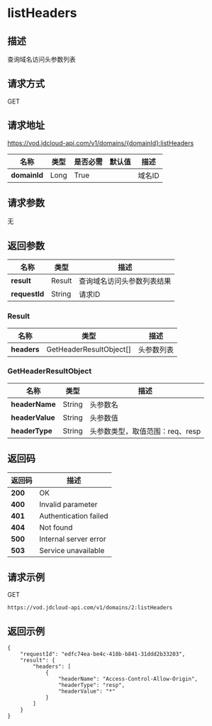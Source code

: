 # listHeaders


## 描述
查询域名访问头参数列表

## 请求方式
GET

## 请求地址
https://vod.jdcloud-api.com/v1/domains/{domainId}:listHeaders

|名称|类型|是否必需|默认值|描述|
|---|---|---|---|---|
|**domainId**|Long|True| |域名ID|

## 请求参数
无


## 返回参数
|名称|类型|描述|
|---|---|---|
|**result**|Result|查询域名访问头参数列表结果|
|**requestId**|String|请求ID|

### Result
|名称|类型|描述|
|---|---|---|
|**headers**|GetHeaderResultObject[]|头参数列表|
### GetHeaderResultObject
|名称|类型|描述|
|---|---|---|
|**headerName**|String|头参数名|
|**headerValue**|String|头参数值|
|**headerType**|String|头参数类型，取值范围：req、resp|

## 返回码
|返回码|描述|
|---|---|
|**200**|OK|
|**400**|Invalid parameter|
|**401**|Authentication failed|
|**404**|Not found|
|**500**|Internal server error|
|**503**|Service unavailable|

## 请求示例
GET
```
https://vod.jdcloud-api.com/v1/domains/2:listHeaders

```

## 返回示例
```
{
    "requestId": "edfc74ea-be4c-418b-b841-31ddd2b33203", 
    "result": {
        "headers": [
            {
                "headerName": "Access-Control-Allow-Origin", 
                "headerType": "resp", 
                "headerValue": "*"
            }
        ]
    }
}
```
